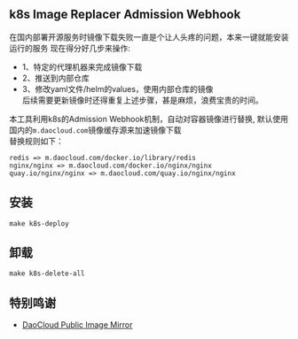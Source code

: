 ## k8s Image Replacer Admission Webhook
在国内部署开源服务时镜像下载失败一直是个让人头疼的问题，本来一键就能安装运行的服务
现在得分好几步来操作:
- 1、特定的代理机器来完成镜像下载
- 2、推送到内部仓库
- 3、修改yaml文件/helm的values，使用内部仓库的镜像  
后续需要更新镜像时还得重复上述步骤，甚是麻烦，浪费宝贵的时间。

本工具利用k8s的Admission Webhook机制，自动对容器镜像进行替换, 默认使用国内的`m.daocloud.com`镜像缓存源来加速镜像下载  
替换规则如下：
```
redis => m.daocloud.com/docker.io/library/redis
nginx/nginx => m.daocloud.com/docker.io/nginx/nginx
quay.io/nginx/nginx => m.daocloud.com/quay.io/nginx/nginx
```

## 安装
```
make k8s-deploy
```

## 卸载
```
make k8s-delete-all
```

## 特别鸣谢
- [DaoCloud Public Image Mirror](https://github.com/DaoCloud/public-image-mirror)